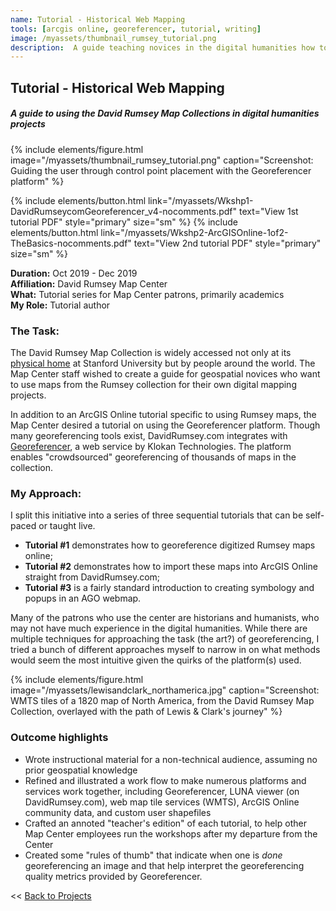 ```yaml
---
name: Tutorial - Historical Web Mapping
tools: [arcgis online, georeferencer, tutorial, writing]
image: /myassets/thumbnail_rumsey_tutorial.png
description:  A guide teaching novices in the digital humanities how to use maps from the David Rumsey collection in web applications.
---
```


## Tutorial - Historical Web Mapping ##
##### A guide to using the David Rumsey Map Collections in digital humanities projects

{% include elements/figure.html image="/myassets/thumbnail_rumsey_tutorial.png" caption="Screenshot: Guiding the user through control point placement with the Georeferencer platform" %}


{% include elements/button.html link="/myassets/Wkshp1-DavidRumseycomGeoreferencer_v4-nocomments.pdf" text="View 1st tutorial PDF" style="primary" size="sm" %}
{% include elements/button.html link="/myassets/Wkshp2-ArcGISOnline-1of2-TheBasics-nocomments.pdf" text="View 2nd tutorial PDF" style="primary" size="sm" %}


**Duration:** Oct 2019 - Dec 2019  
**Affiliation:** David Rumsey Map Center  
**What:** Tutorial series for Map Center patrons, primarily academics  
**My Role:** Tutorial author

### The Task:

The David Rumsey Map Collection is widely accessed not only at its [physical home](https://library.stanford.edu/rumsey) at Stanford University but by people around the world. The Map Center staff wished to create a guide for geospatial novices who want to use maps from the Rumsey collection for their own digital mapping projects.

In addition to an ArcGIS Online tutorial specific to using Rumsey maps, the Map Center desired a tutorial on using the Georeferencer platform. Though many georeferencing tools exist, DavidRumsey.com integrates with [Georeferencer](https://www.davidrumsey.com/view/georeferencer), a web service by Klokan Technologies. The platform enables "crowdsourced" georeferencing of thousands of maps in the collection.


### My Approach: 

I split this initiative into a series of three sequential tutorials that can be self-paced or taught live. 
- **Tutorial #1** demonstrates how to georeference digitized Rumsey maps online; 
- **Tutorial #2** demonstrates how to import these maps into ArcGIS Online straight from DavidRumsey.com; 
- **Tutorial #3** is a fairly standard introduction to creating symbology and popups in an AGO webmap.

Many of the patrons who use the center are historians and humanists, who may not have much experience in the digital humanities. While there are multiple techniques for approaching the task (the art?) of georeferencing, I tried a bunch of different approaches myself to narrow in on what methods would seem the most intuitive given the quirks of the platform(s) used.

{% include elements/figure.html image="/myassets/lewisandclark_northamerica.jpg" caption="Screenshot: WMTS tiles of a 1820 map of North America, from the David Rumsey Map Collection, overlayed with the path of Lewis & Clark's journey" %}

### Outcome highlights
* Wrote instructional material for a non-technical audience, assuming no prior geospatial knowledge
* Refined and illustrated a work flow to make numerous platforms and services work together, including Georeferencer, LUNA viewer (on DavidRumsey.com), web map tile services (WMTS), ArcGIS Online community data, and custom user shapefiles
* Crafted an annoted "teacher's edition" of each tutorial, to help other Map Center employees run the workshops after my departure from the Center
* Created some "rules of thumb" that indicate when one is *done* georeferencing an image and that help interpret the georeferencing quality metrics provided by Georeferencer.

<< [Back to Projects](/projects/)